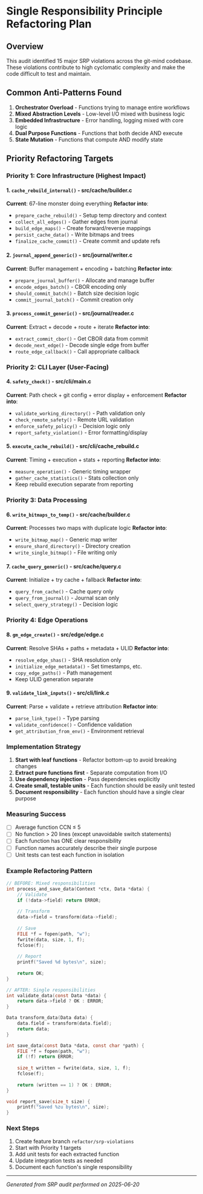 # Single Responsibility Principle Refactoring Plan

## Overview
This audit identified 15 major SRP violations across the git-mind codebase. These violations contribute to high cyclomatic complexity and make the code difficult to test and maintain.

## Common Anti-Patterns Found

1. **Orchestrator Overload** - Functions trying to manage entire workflows
2. **Mixed Abstraction Levels** - Low-level I/O mixed with business logic  
3. **Embedded Infrastructure** - Error handling, logging mixed with core logic
4. **Dual Purpose Functions** - Functions that both decide AND execute
5. **State Mutation** - Functions that compute AND modify state

## Priority Refactoring Targets

### Priority 1: Core Infrastructure (Highest Impact)

#### 1. `cache_rebuild_internal()` - src/cache/builder.c
**Current**: 67-line monster doing everything
**Refactor into**:
- `prepare_cache_rebuild()` - Setup temp directory and context
- `collect_all_edges()` - Gather edges from journal  
- `build_edge_maps()` - Create forward/reverse mappings
- `persist_cache_data()` - Write bitmaps and trees
- `finalize_cache_commit()` - Create commit and update refs

#### 2. `journal_append_generic()` - src/journal/writer.c  
**Current**: Buffer management + encoding + batching
**Refactor into**:
- `prepare_journal_buffer()` - Allocate and manage buffer
- `encode_edges_batch()` - CBOR encoding only
- `should_commit_batch()` - Batch size decision logic
- `commit_journal_batch()` - Commit creation only

#### 3. `process_commit_generic()` - src/journal/reader.c
**Current**: Extract + decode + route + iterate
**Refactor into**:
- `extract_commit_cbor()` - Get CBOR data from commit
- `decode_next_edge()` - Decode single edge from buffer
- `route_edge_callback()` - Call appropriate callback

### Priority 2: CLI Layer (User-Facing)

#### 4. `safety_check()` - src/cli/main.c
**Current**: Path check + git config + error display + enforcement
**Refactor into**:
- `validate_working_directory()` - Path validation only
- `check_remote_safety()` - Remote URL validation
- `enforce_safety_policy()` - Decision logic only
- `report_safety_violation()` - Error formatting/display

#### 5. `execute_cache_rebuild()` - src/cli/cache_rebuild.c
**Current**: Timing + execution + stats + reporting
**Refactor into**:
- `measure_operation()` - Generic timing wrapper
- `gather_cache_statistics()` - Stats collection only
- Keep rebuild execution separate from reporting

### Priority 3: Data Processing

#### 6. `write_bitmaps_to_temp()` - src/cache/builder.c
**Current**: Processes two maps with duplicate logic
**Refactor into**:
- `write_bitmap_map()` - Generic map writer
- `ensure_shard_directory()` - Directory creation
- `write_single_bitmap()` - File writing only

#### 7. `cache_query_generic()` - src/cache/query.c
**Current**: Initialize + try cache + fallback
**Refactor into**:
- `query_from_cache()` - Cache query only
- `query_from_journal()` - Journal scan only
- `select_query_strategy()` - Decision logic

### Priority 4: Edge Operations

#### 8. `gm_edge_create()` - src/edge/edge.c
**Current**: Resolve SHAs + paths + metadata + ULID
**Refactor into**:
- `resolve_edge_shas()` - SHA resolution only
- `initialize_edge_metadata()` - Set timestamps, etc.
- `copy_edge_paths()` - Path management
- Keep ULID generation separate

#### 9. `validate_link_inputs()` - src/cli/link.c
**Current**: Parse + validate + retrieve attribution
**Refactor into**:
- `parse_link_type()` - Type parsing
- `validate_confidence()` - Confidence validation  
- `get_attribution_from_env()` - Environment retrieval

### Implementation Strategy

1. **Start with leaf functions** - Refactor bottom-up to avoid breaking changes
2. **Extract pure functions first** - Separate computation from I/O
3. **Use dependency injection** - Pass dependencies explicitly
4. **Create small, testable units** - Each function should be easily unit tested
5. **Document responsibility** - Each function should have a single clear purpose

### Measuring Success

- [ ] Average function CCN ≤ 5
- [ ] No function > 20 lines (except unavoidable switch statements)
- [ ] Each function has ONE clear responsibility
- [ ] Function names accurately describe their single purpose
- [ ] Unit tests can test each function in isolation

### Example Refactoring Pattern

```c
// BEFORE: Mixed responsibilities
int process_and_save_data(Context *ctx, Data *data) {
    // Validate
    if (!data->field) return ERROR;
    
    // Transform
    data->field = transform(data->field);
    
    // Save
    FILE *f = fopen(path, "w");
    fwrite(data, size, 1, f);
    fclose(f);
    
    // Report
    printf("Saved %d bytes\n", size);
    
    return OK;
}

// AFTER: Single responsibilities
int validate_data(const Data *data) {
    return data->field ? OK : ERROR;
}

Data transform_data(Data data) {
    data.field = transform(data.field);
    return data;
}

int save_data(const Data *data, const char *path) {
    FILE *f = fopen(path, "w");
    if (!f) return ERROR;
    
    size_t written = fwrite(data, size, 1, f);
    fclose(f);
    
    return (written == 1) ? OK : ERROR;
}

void report_save(size_t size) {
    printf("Saved %zu bytes\n", size);
}
```

### Next Steps

1. Create feature branch `refactor/srp-violations`
2. Start with Priority 1 targets
3. Add unit tests for each extracted function
4. Update integration tests as needed
5. Document each function's single responsibility

---
*Generated from SRP audit performed on 2025-06-20*
